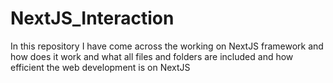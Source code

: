 # NextJS_Interaction
In this repository I have come across the working on NextJS framework and how does it work and what all files and folders are included and how efficient the web development is on NextJS  
